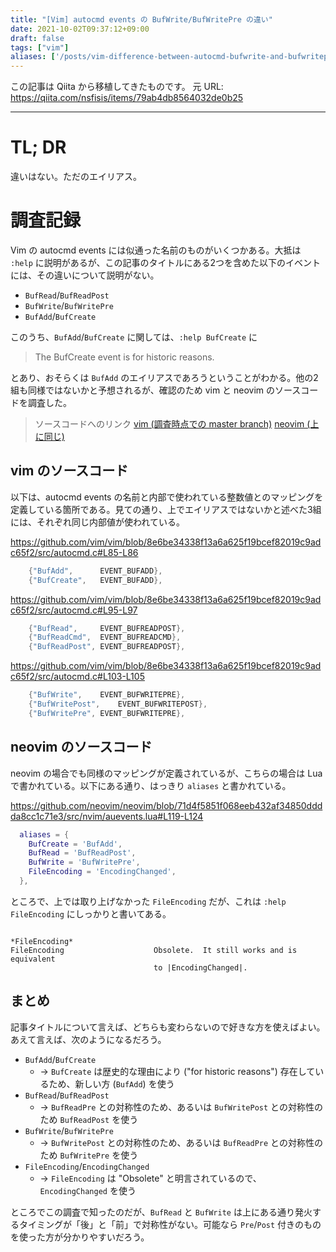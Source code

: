 ```yaml
---
title: "[Vim] autocmd events の BufWrite/BufWritePre の違い"
date: 2021-10-02T09:37:12+09:00
draft: false
tags: ["vim"]
aliases: ['/posts/vim-difference-between-autocmd-bufwrite-and-bufwritepre/']
---
```


この記事は Qiita から移植してきたものです。
元 URL: https://qiita.com/nsfisis/items/79ab4db8564032de0b25


-----------------------------------



# TL; DR

違いはない。ただのエイリアス。


# 調査記録

Vim の autocmd events には似通った名前のものがいくつかある。大抵は `:help` に説明があるが、この記事のタイトルにある2つを含めた以下のイベントには、その違いについて説明がない。

* `BufRead`/`BufReadPost`
* `BufWrite`/`BufWritePre`
* `BufAdd`/`BufCreate`

このうち、`BufAdd`/`BufCreate` に関しては、`:help BufCreate` に

> The BufCreate event is for historic reasons.

とあり、おそらくは `BufAdd` のエイリアスであろうということがわかる。他の2組も同様ではないかと予想されるが、確認のため vim と neovim のソースコードを調査した。

> ソースコードへのリンク
> [vim (調査時点での master branch)](https://github.com/vim/vim/tree/8e6be34338f13a6a625f19bcef82019c9adc65f2)
> [neovim (上に同じ)](https://github.com/neovim/neovim/tree/71d4f5851f068eeb432af34850dddda8cc1c71e3)

## vim のソースコード

以下は、autocmd events の名前と内部で使われている整数値とのマッピングを定義している箇所である。見ての通り、上でエイリアスではないかと述べた3組には、それぞれ同じ内部値が使われている。

https://github.com/vim/vim/blob/8e6be34338f13a6a625f19bcef82019c9adc65f2/src/autocmd.c#L85-L86

```c
    {"BufAdd",		EVENT_BUFADD},
    {"BufCreate",	EVENT_BUFADD},
```

https://github.com/vim/vim/blob/8e6be34338f13a6a625f19bcef82019c9adc65f2/src/autocmd.c#L95-L97

```c
    {"BufRead",		EVENT_BUFREADPOST},
    {"BufReadCmd",	EVENT_BUFREADCMD},
    {"BufReadPost",	EVENT_BUFREADPOST},
```

https://github.com/vim/vim/blob/8e6be34338f13a6a625f19bcef82019c9adc65f2/src/autocmd.c#L103-L105

```c
    {"BufWrite",	EVENT_BUFWRITEPRE},
    {"BufWritePost",	EVENT_BUFWRITEPOST},
    {"BufWritePre",	EVENT_BUFWRITEPRE},
```

## neovim のソースコード

neovim の場合でも同様のマッピングが定義されているが、こちらの場合は Lua で書かれている。以下にある通り、はっきり `aliases` と書かれている。

https://github.com/neovim/neovim/blob/71d4f5851f068eeb432af34850dddda8cc1c71e3/src/nvim/auevents.lua#L119-L124

```lua
  aliases = {
    BufCreate = 'BufAdd',
    BufRead = 'BufReadPost',
    BufWrite = 'BufWritePre',
    FileEncoding = 'EncodingChanged',
  },
```

ところで、上では取り上げなかった `FileEncoding` だが、これは `:help FileEncoding` にしっかりと書いてある。

```
                                                           *FileEncoding*
FileEncoding                    Obsolete.  It still works and is equivalent
                                to |EncodingChanged|.
```

## まとめ

記事タイトルについて言えば、どちらも変わらないので好きな方を使えばよい。あえて言えば、次のようになるだろう。

* `BufAdd`/`BufCreate`
  * → `BufCreate` は歴史的な理由により ("for historic reasons") 存在しているため、新しい方 (`BufAdd`) を使う
* `BufRead`/`BufReadPost`
  * → `BufReadPre` との対称性のため、あるいは `BufWritePost` との対称性のため `BufReadPost` を使う
* `BufWrite`/`BufWritePre`
  * → `BufWritePost` との対称性のため、あるいは `BufReadPre` との対称性のため `BufWritePre` を使う
* `FileEncoding`/`EncodingChanged`
  * → `FileEncoding` は "Obsolete" と明言されているので、`EncodingChanged` を使う

ところでこの調査で知ったのだが、`BufRead` と `BufWrite` は上にある通り発火するタイミングが「後」と「前」で対称性がない。可能なら `Pre`/`Post` 付きのものを使った方が分かりやすいだろう。

